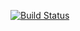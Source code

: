 [![Build Status](https://travis-ci.org/AndreyLev/McDonaldsRusService.svg?branch=master)](https://travis-ci.org/AndreyLev/McDonaldsRusService)